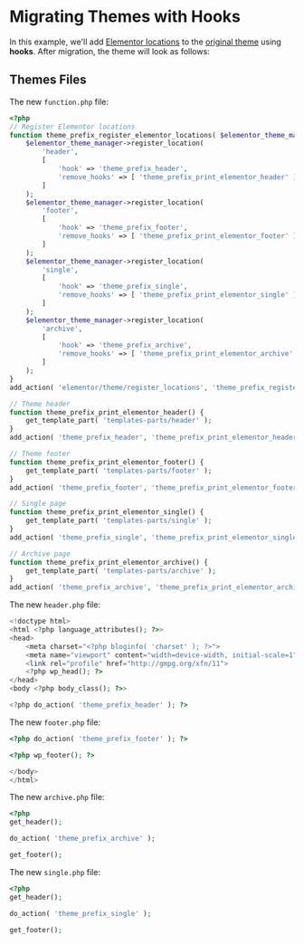 # Migrating Themes with Hooks

In this example, we'll add [Elementor locations](./theme-locations) to the [original theme](./original-theme) using **hooks**. After migration, the theme will look as follows:

## Themes Files

The new `function.php` file:

```php
<?php
// Register Elementor locations
function theme_prefix_register_elementor_locations( $elementor_theme_manager ) {
	$elementor_theme_manager->register_location(
		'header',
		[
			'hook' => 'theme_prefix_header',
			'remove_hooks' => [ 'theme_prefix_print_elementor_header' ],
		]
	);
	$elementor_theme_manager->register_location(
		'footer',
		[
			'hook' => 'theme_prefix_footer',
			'remove_hooks' => [ 'theme_prefix_print_elementor_footer' ],
		]
	);
	$elementor_theme_manager->register_location(
		'single',
		[
			'hook' => 'theme_prefix_single',
			'remove_hooks' => [ 'theme_prefix_print_elementor_single' ],
		]
	);
	$elementor_theme_manager->register_location(
		'archive',
		[
			'hook' => 'theme_prefix_archive',
			'remove_hooks' => [ 'theme_prefix_print_elementor_archive' ],
		]
	);
}
add_action( 'elementor/theme/register_locations', 'theme_prefix_register_elementor_locations' );

// Theme header
function theme_prefix_print_elementor_header() {
	get_template_part( 'templates-parts/header' );
}
add_action( 'theme_prefix_header', 'theme_prefix_print_elementor_header' );

// Theme footer
function theme_prefix_print_elementor_footer() {
	get_template_part( 'templates-parts/footer' );
}
add_action( 'theme_prefix_footer', 'theme_prefix_print_elementor_footer' );

// Single page
function theme_prefix_print_elementor_single() {
	get_template_part( 'templates-parts/single' );
}
add_action( 'theme_prefix_single', 'theme_prefix_print_elementor_single' );

// Archive page
function theme_prefix_print_elementor_archive() {
	get_template_part( 'templates-parts/archive' );
}
add_action( 'theme_prefix_archive', 'theme_prefix_print_elementor_archive' );
```

The new `header.php` file:

```php
<!doctype html>
<html <?php language_attributes(); ?>>
<head>
	<meta charset="<?php bloginfo( 'charset' ); ?>">
	<meta name="viewport" content="width=device-width, initial-scale=1">
	<link rel="profile" href="http://gmpg.org/xfn/11">
	<?php wp_head(); ?>
</head>
<body <?php body_class(); ?>>

<?php do_action( 'theme_prefix_header' ); ?>
```

The new `footer.php` file:

```php
<?php do_action( 'theme_prefix_footer' ); ?>

<?php wp_footer(); ?>

</body>
</html>
```

The new `archive.php` file:

```php
<?php
get_header();

do_action( 'theme_prefix_archive' );

get_footer();
```

The new `single.php` file:

```php
<?php
get_header();

do_action( 'theme_prefix_single' );

get_footer();
```

